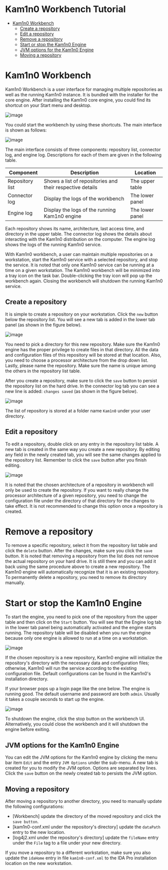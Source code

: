# Kam1n0 Workbench Tutorial

* [Kam1n0 Workbench ](#kam1n0-workbench)
  * [Create a repository](#create-a-repository)
  * [Edit a repository](#edit-a-repository)
  * [Remove a repository](#remove-a-repository)
  * [Start or stop the Kam1n0 Engine](#start-or-stop-the-kam1n0-engine)
  * [JVM options for the Kam1n0 Engine](#jvm-options-for-the-kam1n0-engine)
  * [Moving a repository](#moving-a-repository)

# Kam1n0 Workbench

Kam1n0 Workbench is a user interface for managing multiple repositories as well as the running Kam1n0 instance. It is bundled with the installer for the core engine. After installing the Kam1n0 core engine, you could find its shortcut on your Start menu and desktop. 

![image](https://cloud.githubusercontent.com/assets/8474647/15004968/282b6896-118c-11e6-830b-0c40b7412471.png)

You could start the workbench by using these shortcuts. The main interface is shown as follows:

![image](https://cloud.githubusercontent.com/assets/8474647/15004978/4206e060-118c-11e6-8cbe-cba2e72341f1.png)

The main interface consists of three components: repository list, connector log, and engine log. Descriptions for each of them are given in the following table.

| Component | Description | Location |
|----------------|----------------|-------------|
|Repository list| Shows a list of repositories and their respective details| The upper table |
|Connector log| Display the logs of the workbench| The lower panel|
|Engine log| Display the logs of the running Kam1n0 engine|The lower panel|

Each repository shows its name, architecture, last access time, and directory in the upper table. The connector log shows the details about interacting with the Kam1n0 distribution on the computer. The engine log shows the logs of the running Kam1n0 service. 

With Kam1n0 workbench, a user can maintain multiple repositories on a workstation, start the Kam1n0 service with a selected repository, and stop the service. It is noted that only one Kam1n0 service can be running at a time on a given workstation. The Kam1n0 workbench will be minimized into a tray icon on the task bar. Double-clicking the tray icon will pop up the workbench again. Closing the workbench will shutdown the running Kam1n0 service. 

## Create a repository

It is simple to create a repository on your workstation. Click the `new` button below the repository list. You will see a new tab is added in the lower tab panel (as shown in the figure below).

![image](https://cloud.githubusercontent.com/assets/8474647/15005406/151c5138-1192-11e6-89ca-f9d83af8622e.png)

You need to pick a directory for this new repository. Make sure the Kam1n0 engine has the proper privilege to create files in that directory. All the data and configuration files of this repository will be stored at that location. Also, you need to choose a processor architecture from the drop down list. Lastly, please name the repository. Make sure the name is unique among the others in the repository list table.

After you create a repository, make sure to click the `save` button to persist the repository list on the hard drive. In the connector log tab you can see a new line is added: `changes saved`  (as shown in the figure below).

![image](https://cloud.githubusercontent.com/assets/8474647/15005475/1a1360ea-1193-11e6-9673-6783121d8c22.png)

The list of repository is stored at a folder name `Kam1n0` under your user directory.

## Edit a repository

To edit a repository, double click on any entry in the repository list table. A new tab is created in the same way you create a new repository. By editing any field in the newly created tab, you will see the same changes applied to the repository list.  Remember to click the `save` button after you finish editing.

![image](https://cloud.githubusercontent.com/assets/8474647/15005622/0ab7206c-1195-11e6-87b8-dda70bad7828.png)


It is noted that the chosen architecture of a repository in workbench will only be used to create the repository. If you want to really change the processor architecture of a given repository, you need to change the configuration file under the directory of that directory for the changes to take effect. It is not recommended to change this option once a repository is created. 

# Remove a repository

To remove a specific repository, select it from the repository list table and click the `delete` button. After the changes, make sure you click the `save` button. It is noted that removing a repository from the list does not remove the actual repository on your hard drive. It is still there and you can add it back using the same procedure above to create a new repository. The Kam1n0 engine will automatically recognize that it is an existing repository. To permanently delete a repository, you need to remove its directory manually. 

# Start or stop the Kam1n0 Engine

To start the engine, you need to pick one of the repository from the upper table and then click on the `Start` button. You will see that the Engine log tab in the lower tab panel being automatically activated and the engine starts running. The repository table will be disabled when you run the engine because only one engine is allowed to run at a time on a workstation. 

![image](https://cloud.githubusercontent.com/assets/8474647/15005707/ff95ff2c-1195-11e6-84e2-e68a7c1e6dfb.png)

If the chosen repository is a new repository, Kam1n0 engine will initialize the repository's directory with the necessary data and configuration files; otherwise, Kam1n0 will run the service according to the existing configuration file. Default configurations can be found in the Kam1n0's installation directory.

If your browser pops up a login page like the one below. The engine is running good. The default username and password are both `admin`. Usually it takes a couple seconds to start up the engine.

![image](https://cloud.githubusercontent.com/assets/8474647/15005811/631c4f46-1197-11e6-843d-d79c84c12a18.png)

To shutdown the engine, click the stop button on the workbench UI. Alternatively, you could close the workbench and it will shutdown the engine before exiting. 

## JVM options for the Kam1n0 Engine

You can edit the JVM options for the Kam1n0 engine by clicking the menu bar item `Edit` and the entry `JVM Options` under the sub-menu. A new tab is created for you to modify the JVM option. Options are separated by lines. Click the `save` button on the newly created tab to persists the JVM option.

## Moving a repository

After moving a repository to another directory, you need to manually update the following configurations:

* [Workbench] update the directory of the moved repository and click the `save button`.
* [kam1n0-conf.xml under the repository's directory] update the `dataPath` entry to the new location.
* [log4j2.xml  under the repository's directory] update the `fileName` entry under the `File` tag to a file under your new directory.

If you move a repository to a different workstation, make sure you also update the `idaHome` entry in file `kam1n0-conf.xml` to the IDA Pro installation location on the new workstation.



